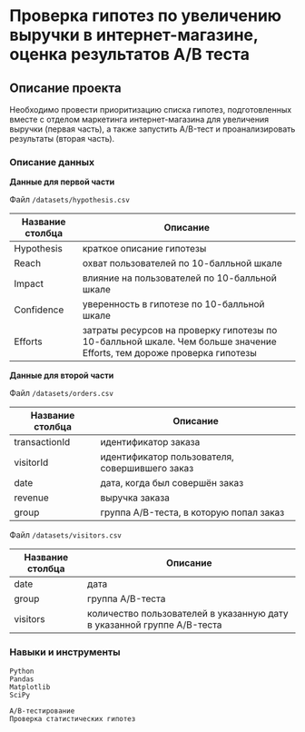 # Проверка гипотез по увеличению выручки в интернет-магазине, оценка результатов A/B теста

## Описание проекта

Необходимо провести приоритизацию списка гипотез, подготовленных вместе с отделом маркетинга интернет-магазина для увеличения выручки (первая часть), а также запустить A/B-тест и проанализировать результаты (вторая часть). 

### Описание данных

**Данные для первой части**

Файл `/datasets/hypothesis.csv`

| Название столбца | Описание |
| ------ | ------ |
| Hypothesis | краткое описание гипотезы |
| Reach | охват пользователей по 10-балльной шкале |
| Impact | влияние на пользователей по 10-балльной шкале |
| Confidence | уверенность в гипотезе по 10-балльной шкале |
| Efforts | затраты ресурсов на проверку гипотезы по 10-балльной шкале. Чем больше значение Efforts, тем дороже проверка гипотезы

**Данные для второй части**

Файл `/datasets/orders.csv`

| Название столбца | Описание |
| ------ | ------ |
| transactionId | идентификатор заказа |
| visitorId | идентификатор пользователя, совершившего заказ |
| date | дата, когда был совершён заказ |
| revenue | выручка заказа |
| group | группа A/B-теста, в которую попал заказ

Файл `/datasets/visitors.csv`
 
| Название столбца | Описание |
| ------ | ------ |
| date | дата |
| group | группа A/B-теста |
| visitors | количество пользователей в указанную дату в указанной группе A/B-теста

### Навыки и инструменты

`Python`  
`Pandas`  
`Matplotlib`  
`SciPy`  

`A/B-тестирование`  
`Проверка статистических гипотез` 
